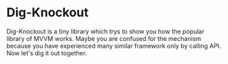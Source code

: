 Dig-Knockout
================

Dig-Knockout is a tiny library which trys to show you how the popular library of MVVM works. Maybe you are confused for the mechanism because you have experienced many similar framework only by calling API. Now let's dig it out together.

